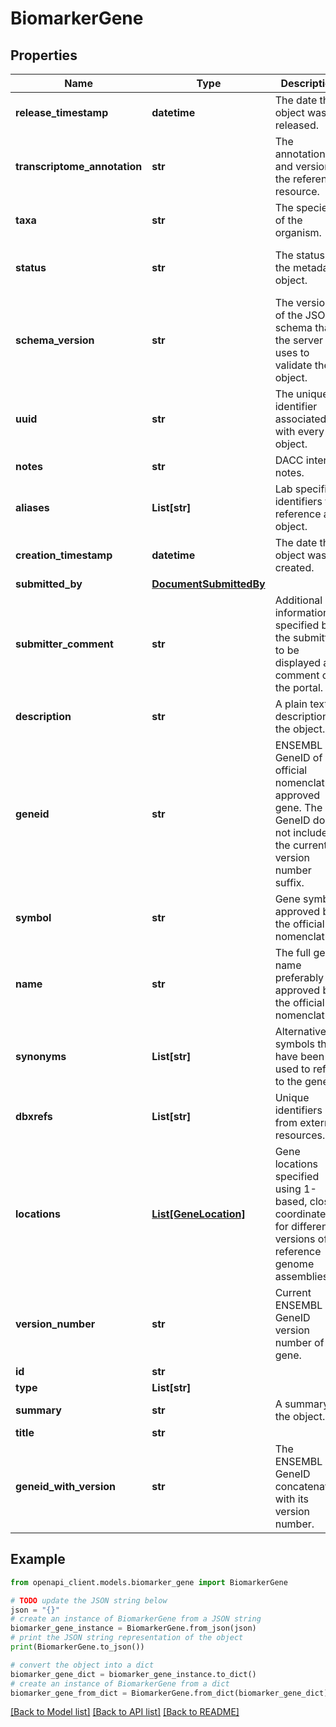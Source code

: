 # BiomarkerGene


## Properties

Name | Type | Description | Notes
------------ | ------------- | ------------- | -------------
**release_timestamp** | **datetime** | The date the object was released. | [optional] 
**transcriptome_annotation** | **str** | The annotation and version of the reference resource. | 
**taxa** | **str** | The species of the organism. | 
**status** | **str** | The status of the metadata object. | [optional] [default to 'in progress']
**schema_version** | **str** | The version of the JSON schema that the server uses to validate the object. | [optional] [default to '9']
**uuid** | **str** | The unique identifier associated with every object. | [optional] 
**notes** | **str** | DACC internal notes. | [optional] 
**aliases** | **List[str]** | Lab specific identifiers to reference an object. | [optional] 
**creation_timestamp** | **datetime** | The date the object was created. | [optional] 
**submitted_by** | [**DocumentSubmittedBy**](DocumentSubmittedBy.md) |  | [optional] 
**submitter_comment** | **str** | Additional information specified by the submitter to be displayed as a comment on the portal. | [optional] 
**description** | **str** | A plain text description of the object. | [optional] 
**geneid** | **str** | ENSEMBL GeneID of official nomenclature approved gene. The GeneID does not include the current version number suffix. | 
**symbol** | **str** | Gene symbol approved by the official nomenclature. | 
**name** | **str** | The full gene name preferably approved by the official nomenclature. | [optional] 
**synonyms** | **List[str]** | Alternative symbols that have been used to refer to the gene. | [optional] 
**dbxrefs** | **List[str]** | Unique identifiers from external resources. | 
**locations** | [**List[GeneLocation]**](GeneLocation.md) | Gene locations specified using 1-based, closed coordinates for different versions of reference genome assemblies. | [optional] 
**version_number** | **str** | Current ENSEMBL GeneID version number of the gene. | 
**id** | **str** |  | [optional] 
**type** | **List[str]** |  | [optional] 
**summary** | **str** | A summary of the object. | [optional] 
**title** | **str** |  | [optional] 
**geneid_with_version** | **str** | The ENSEMBL GeneID concatenated with its version number. | [optional] 

## Example

```python
from openapi_client.models.biomarker_gene import BiomarkerGene

# TODO update the JSON string below
json = "{}"
# create an instance of BiomarkerGene from a JSON string
biomarker_gene_instance = BiomarkerGene.from_json(json)
# print the JSON string representation of the object
print(BiomarkerGene.to_json())

# convert the object into a dict
biomarker_gene_dict = biomarker_gene_instance.to_dict()
# create an instance of BiomarkerGene from a dict
biomarker_gene_from_dict = BiomarkerGene.from_dict(biomarker_gene_dict)
```
[[Back to Model list]](../README.md#documentation-for-models) [[Back to API list]](../README.md#documentation-for-api-endpoints) [[Back to README]](../README.md)


